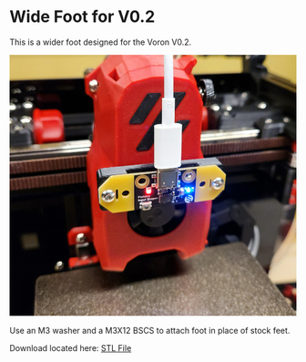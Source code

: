 # Wide Foot for V0.2

This is a wider foot designed for the Voron V0.2.

![Wide Foot for V0.2 designed by MakerM](https://github.com/ogmsean/Voron-V0.2661/blob/main/STLs/Mini%20SB%20Fysetc%20PIS%20Adapter/Mini%20SB%20Fysetc%20PIS%20Adapter.jpg)

Use an M3 washer and a M3X12 BSCS to attach foot in place of stock feet.

Download located here: [STL File](https://github.com/ogmsean/Voron-V0.2661/blob/main/STLs/Mini%20SB%20Fysetc%20PIS%20Adapter/Mini%20SB%20Fysetc%20PIS%20Adapter.stl)
